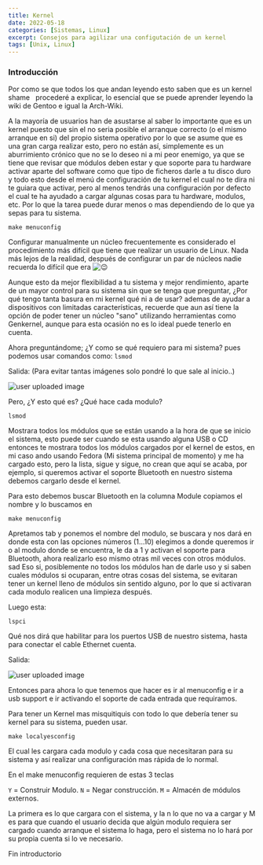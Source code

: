 ```yaml
---
title: Kernel
date: 2022-05-18
categories: [Sistemas, Linux]
excerpt: Consejos para agilizar una configutación de un kernel
tags: [Unix, Linux]
---
```


### Introducción

Por como se que todos los que andan leyendo esto saben que es un kernel shame   procederé a explicar, lo esencial que se puede aprender leyendo la wiki de Gentoo e igual la Arch-Wiki.

A la mayoría de usuarios han de asustarse al saber lo importante que es un kernel puesto que sin el no seria posible el arranque correcto (o el mismo arranque en si) del propio sistema operativo por lo que se asume que es una gran carga realizar esto, pero no están así, simplemente es un aburrimiento crónico que no se lo deseo ni a mi peor enemigo, ya que se tiene que revisar que módulos deben estar y que soporte para tu hardware activar aparte del software como que tipo de ficheros darle a tu disco duro y todo esto desde el menú de configuración de tu kernel el cual no te dira ni te guiara que activar, pero al menos tendrás una configuración por defecto el cual te ha ayudado a cargar algunas cosas para tu hardware, modulos, etc. Por lo que la tarea puede durar menos o mas dependiendo de lo que ya sepas para tu sistema.

```console
make menuconfig
```

Configurar manualmente un núcleo frecuentemente es considerado el procedimiento más difícil que tiene que realizar un usuario de Linux. Nada más lejos de la realidad, después de configurar un par de núcleos nadie recuerda lo difícil que era ![:wink:](https://wa1.narvii.com/static/bower/emojify.js/images/emoji/wink.png ":wink:")

Aunque esto da mejor flexibilidad a tu sistema y mejor rendimiento, aparte de un mayor control para su sistema sin que se tenga que preguntar, ¿Por qué tengo tanta basura en mi kernel qué ni a de usar? ademas de ayudar a dispositivos con limitadas características, recuerde que aun así tiene la opción de poder tener un núcleo "sano" utilizando herramientas como Genkernel, aunque para esta ocasión no es lo ideal puede tenerlo en cuenta.

Ahora preguntándome; ¿Y como se qué requiero para mi sistema? pues podemos usar comandos como: `lsmod`

Salida: (Para evitar tantas imágenes solo pondré lo que sale al inicio..)

![user uploaded image](/assets/img/post/31/kernel)

Pero, ¿Y esto qué es? ¿Qué hace cada modulo?
```console
lsmod
```
Mostrara todos los módulos que se están usando a la hora de que se inicio el sistema, esto puede ser cuando se esta usando alguna USB o CD entonces te mostrara todos los módulos cargados por el kernel de estos, en mi caso ando usando Fedora (Mi sistema principal de momento) y me ha cargado esto, pero la lista, sigue y sigue, no crean que aquí se acaba, por ejemplo, si queremos activar el soporte Bluetooth en nuestro sistema debemos cargarlo desde el kernel.

Para esto debemos buscar Bluetooth en la columna Module copiamos el nombre y lo buscamos en
```console
make menuconfig
```
Apretamos tab y ponemos el nombre del modulo, se buscara y nos dará en donde esta con las opciones números (1...10) elegimos a donde queremos ir o al modulo donde se encuentra, le da a 1 y activan el soporte para Bluetooth, ahora realizarlo eso mismo otras mil veces con otros módulos. sad Eso si, posiblemente no todos los módulos han de darle uso y si saben cuales módulos si ocuparan, entre otras cosas del sistema, se evitaran tener un kernel lleno de módulos sin sentido alguno, por lo que si activaran cada modulo realicen una limpieza después.

Luego esta:

```console
lspci
```

Qué nos dirá que habilitar para los puertos USB de nuestro sistema, hasta para conectar el cable Ethernet cuenta.

Salida:

![user uploaded image](/assets/img/post/31/kernel_2)

Entonces para ahora lo que tenemos que hacer es ir al menuconfig e ir a usb support e ir activando el soporte de cada entrada que requiramos.

Para tener un Kernel mas misquitiquis con todo lo que debería tener su kernel para su sistema, pueden usar.
```console
make localyesconfig
```
El cual les cargara cada modulo y cada cosa que necesitaran para su sistema y así realizar una configuración mas rápida de lo normal.

En el make menuconfig requieren de estas 3 teclas

`Y` = Construir Modulo.
`N` = Negar construcción.
`M` = Almacén de módulos externos.

La primera es lo que cargara con el sistema, y la n lo que no va a cargar y M es para que cuando el usuario decida que algún modulo requiera ser cargado cuando arranque el sistema lo haga, pero el sistema no lo hará por su propia cuenta si lo ve necesario.

Fin introductorio
